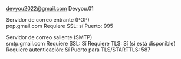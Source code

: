 devyou2022@gmail.com
Devyou.01  

Servidor de correo entrante (POP)	
pop.gmail.com
Requiere SSL: sí
Puerto: 995

Servidor de correo saliente (SMTP)	
smtp.gmail.com
Requiere SSL: Sí
Requiere TLS: Sí (si está disponible)
Requiere autenticación: Sí
Puerto para TLS/STARTTLS: 587
